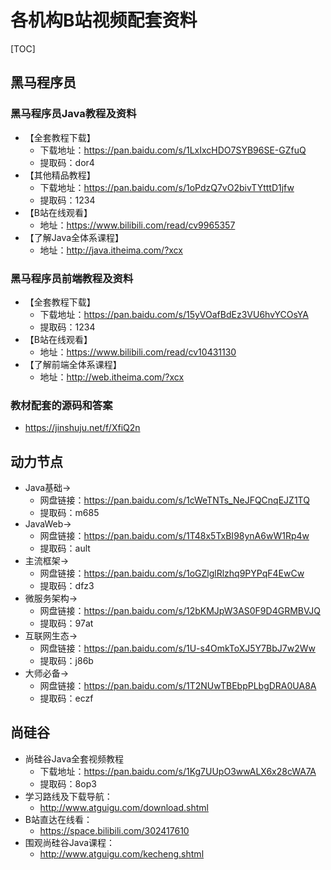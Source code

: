 # 各机构B站视频配套资料

[TOC]

## 黑马程序员

### 黑马程序员Java教程及资料

* 【全套教程下载】
    * 下载地址：https://pan.baidu.com/s/1LxIxcHDO7SYB96SE-GZfuQ
    * 提取码：dor4
* 【其他精品教程】
    * 下载地址：https://pan.baidu.com/s/1oPdzQ7vO2bivTYtttD1jfw
    * 提取码：1234
* 【B站在线观看】
    * 地址：https://www.bilibili.com/read/cv9965357
* 【了解Java全体系课程】
    * 地址：http://java.itheima.com/?xcx

### 黑马程序员前端教程及资料

* 【全套教程下载】
    * 下载地址：https://pan.baidu.com/s/15yVOafBdEz3VU6hvYCOsYA
    * 提取码：1234
* 【B站在线观看】
    * 地址：https://www.bilibili.com/read/cv10431130
* 【了解前端全体系课程】
    * 地址：http://web.itheima.com/?xcx

### 教材配套的源码和答案

* https://jinshuju.net/f/XfiQ2n


## 动力节点

* Java基础→
    * 网盘链接：https://pan.baidu.com/s/1cWeTNTs_NeJFQCnqEJZ1TQ
    * 提取码：m685
* JavaWeb→
    * 网盘链接：https://pan.baidu.com/s/1T48x5TxBI98ynA6wW1Rp4w
    * 提取码：ault 
* 主流框架→
    * 网盘链接：https://pan.baidu.com/s/1oGZlglRlzhq9PYPqF4EwCw
    * 提取码：dfz3
* 微服务架构→
    * 网盘链接：https://pan.baidu.com/s/12bKMJpW3AS0F9D4GRMBVJQ
    * 提取码：97at
* 互联网生态→
    * 网盘链接：https://pan.baidu.com/s/1U-s4OmkToXJ5Y7BbJ7w2Ww
    * 提取码：j86b 
* 大师必备→
    * 网盘链接：https://pan.baidu.com/s/1T2NUwTBEbpPLbgDRA0UA8A
    * 提取码：eczf

## 尚硅谷

* 尚硅谷Java全套视频教程
    * 下载地址：<https://pan.baidu.com/s/1Kg7UUpO3wwALX6x28cWA7A>
    * 提取码：8op3
* 学习路线及下载导航：
    * <http://www.atguigu.com/download.shtml>
* B站直达在线看：
    * <https://space.bilibili.com/302417610>
* 围观尚硅谷Java课程：
    * <http://www.atguigu.com/kecheng.shtml>











